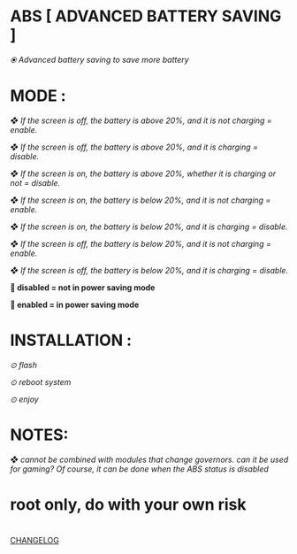 # ABS [ ADVANCED BATTERY SAVING ]

*⦿ Advanced battery saving to save more battery*


 

# MODE :

*❖ If the screen is off, the battery is above 20%, and it is not charging = enable.*

*❖ If the screen is off, the battery is above 20%, and it is charging = disable.*

*❖ If the screen is on, the battery is above 20%, whether it is charging or not = disable.*


*❖ If the screen is on, the battery is below 20%, and it is not charging = enable.*

*❖ If the screen is on, the battery is below 20%, and it is charging = disable.*

*❖ If the screen is off, the battery is below 20%, and it is not charging = enable.*

*❖ If the screen is off, the battery is below 20%, and it is charging = disable.*

**🔘 disabled = not in power saving mode**

**🔘 enabled = in power saving mode**

# INSTALLATION : 

*⊙ flash*

*⊙ reboot system*

*⊙ enjoy*

# NOTES: 
*❖ cannot be combined with modules that change governors. can it be used for gaming? Of course, it can be done when the ABS status is disabled*


# root only, do with your own risk

#

[CHANGELOG](https://t.me/kutu_Moba57/71111)
